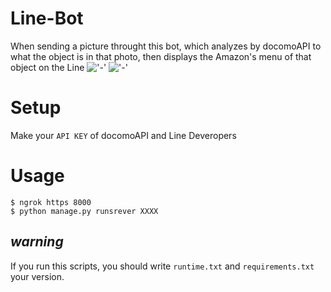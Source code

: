 # Line-Bot

When sending a picture throught this bot, which analyzes by docomoAPI to what the object is in that photo, then displays the Amazon's menu of that object on the Line
!['-'](https://i.imgur.com/7SyHt7L.png)
!['-'](https://i.imgur.com/xxKbflz.png)

# Setup  
Make your `API KEY` of docomoAPI and Line Deveropers    

# Usage  
`$ ngrok https 8000`  
`$ python manage.py runsrever XXXX`  

## _warning_
If you run this scripts, you should write `runtime.txt` and `requirements.txt` your version.
